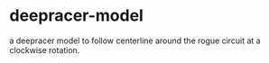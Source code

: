 # deepracer-model
a deepracer model to follow centerline around the rogue circuit at a clockwise rotation.
